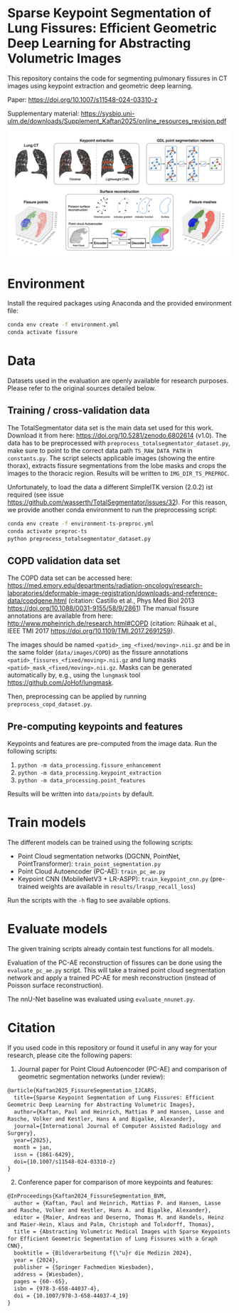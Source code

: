 # Sparse Keypoint Segmentation of Lung Fissures: Efficient Geometric Deep Learning for Abstracting Volumetric Images
This repository contains the code for segmenting pulmonary fissures in CT images using keypoint extraction and geometric deep learning.

Paper: https://doi.org/10.1007/s11548-024-03310-z

Supplementary material: https://sysbio.uni-ulm.de/downloads/Supplement_Kaftan2025/online_resources_revision.pdf

![Overview of the pipeline](overview.png)

# Environment
Install the required packages using Anaconda and the provided environment file:
```bash
conda env create -f environment.yml
conda activate fissure
```

# Data
Datasets used in the evaluation are openly available for research purposes. Please refer to the original sources 
detailed below.

## Training / cross-validation data
The TotalSegmentator data set is the main data set used for this work. 
Download it from here: https://doi.org/10.5281/zenodo.6802614 (v1.0).
The data has to be preprocessed with `preprocess_totalsegmentator_dataset.py`, make sure to point to the correct data
path `TS_RAW_DATA_PATH` in `constants.py`. The script selects applicable images (showing the entire thorax), extracts fissure 
segmentations from the lobe masks and crops the images to the thoracic region. Results will be written to 
`IMG_DIR_TS_PREPROC`.

Unfortunately, to load the data a different SimpleITK version (2.0.2) ist required (see issue https://github.com/wasserth/TotalSegmentator/issues/32).
For this reason, we provide another conda environment to run the preprocessing script:
```bash
conda env create -f environment-ts-preproc.yml
conda activate preproc-ts
python preprocess_totalsegmentator_dataset.py
```

## COPD validation data set
The COPD data set can be accessed here: https://med.emory.edu/departments/radiation-oncology/research-laboratories/deformable-image-registration/downloads-and-reference-data/copdgene.html
(citation: Castillo et al., Phys Med Biol 2013 https://doi.org/10.1088/0031-9155/58/9/2861)
The manual fissure annotations are available from here: http://www.mpheinrich.de/research.html#COPD (citation: 
Rühaak et al., IEEE TMI 2017 https://doi.org/10.1109/TMI.2017.2691259).

The images should be named `<patid>_img_<fixed/moving>.nii.gz` and be in the same folder (`data/images/COPD`) as the
fissure annotations `<patid>_fissures_<fixed/moving>.nii.gz` and lung masks `<patid>_mask_<fixed/moving>.nii.gz`.
Masks can be generated automatically by, e.g., using the `lungmask` tool https://github.com/JoHof/lungmask.

Then, preprocessing can be applied by running `preprocess_copd_dataset.py`.

## Pre-computing keypoints and features
Keypoints and features are pre-computed from the image data. Run the following scripts:
1. `python -m data_processing.fissure_enhancement`
2. `python -m data_processing.keypoint_extraction`
3. `python -m data_processing.point_features`

Results will be written into `data/points` by default.

# Train models
The different models can be trained using the following scripts:
- Point Cloud segmentation networks (DGCNN, PointNet, PointTransformer): `train_point_segmentation.py`
- Point Cloud Autoencoder (PC-AE): `train_pc_ae.py`
- Keypoint CNN (MobileNetV3 + LR-ASPP): `train_keypoint_cnn.py` (pre-trained weights are available in `results/lraspp_recall_loss`)

Run the scripts with the `-h` flag to see available options.

# Evaluate models
The given training scripts already contain test functions for all models.

Evaluation of the PC-AE reconstruction of fissures can be done using the `evaluate_pc_ae.py` script. This will take a
trained point cloud segmentation network and apply a trained PC-AE for mesh reconstruction (instead of Poisson surface
reconstruction). 

The nnU-Net baseline was evaluated using `evaluate_nnunet.py`.

# Citation
If you used code in this repository or found it useful in any way for your research, please cite the following papers:

1. Journal paper for Point Cloud Autoencoder (PC-AE) and comparison of geometric segmentation networks (under review):
```
@article{Kaftan2025_FissureSegmentation_IJCARS,
  title={Sparse Keypoint Segmentation of Lung Fissures: Efficient Geometric Deep Learning for Abstracting Volumetric Images},
  author={Kaftan, Paul and Heinrich, Mattias P and Hansen, Lasse and Rasche, Volker and Kestler, Hans A and Bigalke, Alexander},
  journal={International Journal of Computer Assisted Radiology and Surgery},
  year={2025},
  month = jan,
  issn = {1861-6429},
  doi={10.1007/s11548-024-03310-z}
}
```

2. Conference paper for comparison of more keypoints and features:
```
@InProceedings{Kaftan2024_FissureSegmentation_BVM,
  author = {Kaftan, Paul and Heinrich, Mattias P. and Hansen, Lasse and Rasche, Volker and Kestler, Hans A. and Bigalke, Alexander},
  editor = {Maier, Andreas and Deserno, Thomas M. and Handels, Heinz and Maier-Hein, Klaus and Palm, Christoph and Tolxdorff, Thomas},
  title = {Abstracting Volumetric Medical Images with Sparse Keypoints for Efficient Geometric Segmentation of Lung Fissures with a Graph CNN},
  booktitle = {Bildverarbeitung f{\"u}r die Medizin 2024},
  year = {2024},
  publisher = {Springer Fachmedien Wiesbaden},
  address = {Wiesbaden},
  pages = {60--65},
  isbn = {978-3-658-44037-4},
  doi = {10.1007/978-3-658-44037-4_19}
}
```
